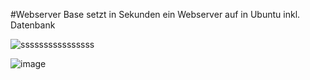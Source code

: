 #Webserver Base setzt in Sekunden ein Webserver auf in Ubuntu inkl. Datenbank 

![ssssssssssssssss](https://user-images.githubusercontent.com/38042163/148555101-dda0d24b-5365-4aec-adcf-0e6abddd2e3e.jpg)


![image](https://user-images.githubusercontent.com/38042163/148555136-42f178dd-b435-457f-b518-4eedeeac9af3.png)

